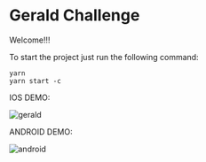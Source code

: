 # Gerald Challenge

Welcome!!!

To start the project just run the following command:

```
yarn
yarn start -c
```


IOS DEMO: 

![gerald](https://github.com/mfaciolo13/gerald/assets/60491075/8af38366-feda-4315-ac05-ad7daf657798)

ANDROID DEMO:

![android](https://github.com/mfaciolo13/gerald/assets/60491075/f5a434e4-c3d9-47f7-99db-b79e4f11f7b7)
